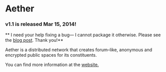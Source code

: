 Aether
=============

### v1.1 is released Mar 15, 2014!

** I need your help fixing a bug— I cannot package it otherwise. Please see the [blog post](http://blog.getaether.net/post/79723395145/aether-v1-1-is-here). Thank you!**

Aether is a distributed network that creates forum–like, anonymous and encrypted public spaces for its constituents.

You can find more information at the [website.](http://www.getaether.net)
